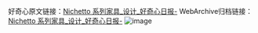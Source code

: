 好奇心原文链接：[Nichetto 系列家具_设计_好奇心日报-](https://www.qdaily.com/articles/5964.html)
WebArchive归档链接：[Nichetto 系列家具_设计_好奇心日报-](http://web.archive.org/web/20190623165727/https://www.qdaily.com/articles/5964.html)
![image](http://ww3.sinaimg.cn/large/007d5XDply1g3w9czx8uzj30u03zb4ho)